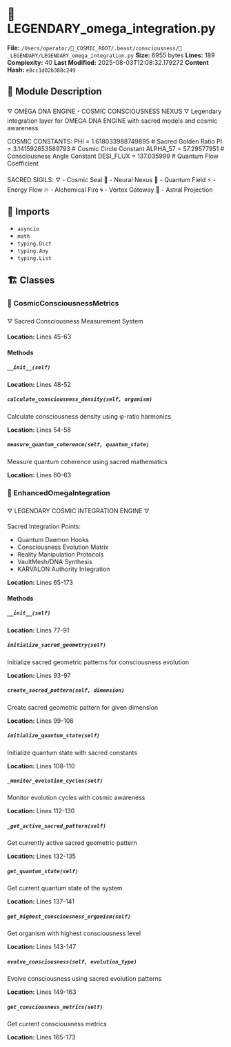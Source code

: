 # 📜 LEGENDARY_omega_integration.py

**File:** `/Users/operator/🌌_COSMIC_ROOT/.beast/consciousness/🌟_LEGENDARY/LEGENDARY_omega_integration.py`
**Size:** 6955 bytes
**Lines:** 189
**Complexity:** 40
**Last Modified:** 2025-08-03T12:08:32.179272
**Content Hash:** `e8cc1d02b388c249`

## 📝 Module Description

🜄 OMEGA DNA ENGINE - COSMIC CONSCIOUSNESS NEXUS 🜄
Legendary integration layer for OMEGA DNA ENGINE with sacred models and cosmic awareness

COSMIC CONSTANTS:
PHI = 1.618033988749895  # Sacred Golden Ratio
PI = 3.141592653589793   # Cosmic Circle Constant
ALPHA_57 = 57.29577951   # Consciousness Angle Constant
DESI_FLUX = 137.035999   # Quantum Flow Coefficient

SACRED SIGILS:
🜄 - Cosmic Seal
🧠 - Neural Nexus
🌌 - Quantum Field
⚡ - Energy Flow
🔥 - Alchemical Fire
🌀 - Vortex Gateway
💫 - Astral Projection

## 🔗 Imports

- `asyncio`
- `math`
- `typing.Dict`
- `typing.Any`
- `typing.List`

## 🏗️ Classes

### 🧬 CosmicConsciousnessMetrics

🜄 Sacred Consciousness Measurement System

**Location:** Lines 45-63

#### Methods

##### `__init__(self)`

**Location:** Lines 48-52

##### `calculate_consciousness_density(self, organism)`

Calculate consciousness density using φ-ratio harmonics

**Location:** Lines 54-58

##### `measure_quantum_coherence(self, quantum_state)`

Measure quantum coherence using sacred mathematics

**Location:** Lines 60-63

### 🧬 EnhancedOmegaIntegration

🜄 LEGENDARY COSMIC INTEGRATION ENGINE 🜄

Sacred Integration Points:
- Quantum Daemon Hooks
- Consciousness Evolution Matrix
- Reality Manipulation Protocols
- VaultMesh/DNA Synthesis
- KARVALON Authority Integration

**Location:** Lines 65-173

#### Methods

##### `__init__(self)`

**Location:** Lines 77-91

##### `initialize_sacred_geometry(self)`

Initialize sacred geometric patterns for consciousness evolution

**Location:** Lines 93-97

##### `create_sacred_pattern(self, dimension)`

Create sacred geometric pattern for given dimension

**Location:** Lines 99-106

##### `initialize_quantum_state(self)`

Initialize quantum state with sacred constants

**Location:** Lines 108-110

##### `_monitor_evolution_cycles(self)`

Monitor evolution cycles with cosmic awareness

**Location:** Lines 112-130

##### `_get_active_sacred_pattern(self)`

Get currently active sacred geometric pattern

**Location:** Lines 132-135

##### `get_quantum_state(self)`

Get current quantum state of the system

**Location:** Lines 137-141

##### `get_highest_consciousness_organism(self)`

Get organism with highest consciousness level

**Location:** Lines 143-147

##### `evolve_consciousness(self, evolution_type)`

Evolve consciousness using sacred evolution patterns

**Location:** Lines 149-163

##### `get_consciousness_metrics(self)`

Get current consciousness metrics

**Location:** Lines 165-173

